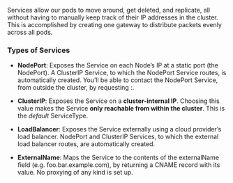 Services allow our pods to move around, get deleted, and replicate, all without having to manually keep track of their IP addresses in the cluster. This is accomplished by creating one gateway to distribute packets evenly across all pods.

### Types of Services

* **NodePort**: Exposes the Service on each Node’s IP at a static port (the NodePort). A ClusterIP Service, to which the NodePort Service routes, is automatically created. You’ll be able to contact the NodePort Service, from outside the cluster, by requesting <NodeIP>:<NodePort>.

* **ClusterIP**: Exposes the Service on a **cluster-internal IP**. Choosing this value makes the Service **only reachable from within the cluster**. This is the _default_ ServiceType.

* **LoadBalancer**: Exposes the Service externally using a cloud provider’s load balancer. NodePort and ClusterIP Services, to which the external load balancer routes, are automatically created.

* **ExternalName**: Maps the Service to the contents of the externalName field (e.g. foo.bar.example.com), by returning a CNAME record with its value. No proxying of any kind is set up.